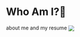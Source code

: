 # Who Am I?🤙
about me and my resume
<img align="center" src="![github-contribution-grid-snake](https://user-images.githubusercontent.com/106168428/190207374-614dd339-b72c-4fed-bec0-69e1c83d741d.svg)" />
